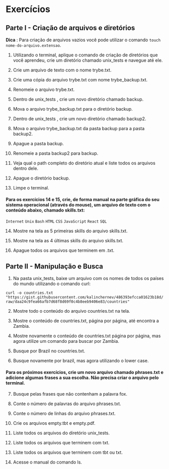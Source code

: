 
# Exercícios

## Parte I - Criação de arquivos e diretórios

**Dica** : Para criação de arquivos vazios você pode utilizar o comando `touch nome-do-arquivo.extensao`.

1. Utilizando o terminal, aplique o comando de criação de diretórios que você aprendeu, crie um diretório chamado unix_tests e navegue até ele.

2. Crie um arquivo de texto com o nome trybe.txt.

3. Crie uma cópia do arquivo trybe.txt com nome trybe_backup.txt.

4. Renomeie o arquivo trybe.txt.

5. Dentro de unix_tests , crie um novo diretório chamado backup.

6. Mova o arquivo trybe_backup.txt para o diretório backup.

7. Dentro de unix_tests , crie um novo diretório chamado backup2.

8. Mova o arquivo trybe_backup.txt da pasta backup para a pasta backup2.

9. Apague a pasta backup.

10. Renomeie a pasta backup2 para backup.

11. Veja qual o path completo do diretório atual e liste todos os arquivos dentro dele.

12. Apague o diretório backup.

13. Limpe o terminal.

#### Para os exercícios 14 e 15, crie, de forma manual na parte gráfica do seu sistema operacional (através do mouse), um arquivo de texto com o conteúdo abaixo, chamado skills.txt:

`Internet`
`Unix`
`Bash`
`HTML`
`CSS`
`JavaScript`
`React`
`SQL`

14. Mostre na tela as 5 primeiras skills do arquivo skills.txt.

15. Mostre na tela as 4 últimas skills do arquivo skills.txt.

16. Apague todos os arquivos que terminem em .txt.

## Parte II - Manipulação e Busca

1. Na pasta unix_tests, baixe um arquivo com os nomes de todos os países do mundo utilizando o comando curl:

`curl -o countries.txt "https://gist.githubusercontent.com/kalinchernev/486393efcca01623b18d/raw/daa24c9fea66afb7d68f8d69f0c4b8eeb9406e83/countries"`

2. Mostre todo o conteúdo do arquivo countries.txt na tela.

3. Mostre o conteúdo de countries.txt, página por página, até encontra a Zambia.

4. Mostre novamente o conteúdo de countries.txt página por página, mas agora utilize um comando para buscar por Zambia.

5. Busque por Brazil no countries.txt.

6. Busque novamente por brazil, mas agora utilizando o lower case.

#### Para os próximos exercícios, crie um novo arquivo chamado phrases.txt e adicione algumas frases a sua escolha. Não precisa criar o arquivo pelo terminal.

7. Busque pelas frases que não contenham a palavra fox.

8. Conte o número de palavras do arquivo phrases.txt.

9. Conte o número de linhas do arquivo phrases.txt.

10. Crie os arquivos empty.tbt e empty.pdf.

11. Liste todos os arquivos do diretório unix_tests.

12. Liste todos os arquivos que terminem com txt.

13. Liste todos os arquivos que terminem com tbt ou txt.

14. Acesse o manual do comando ls.
